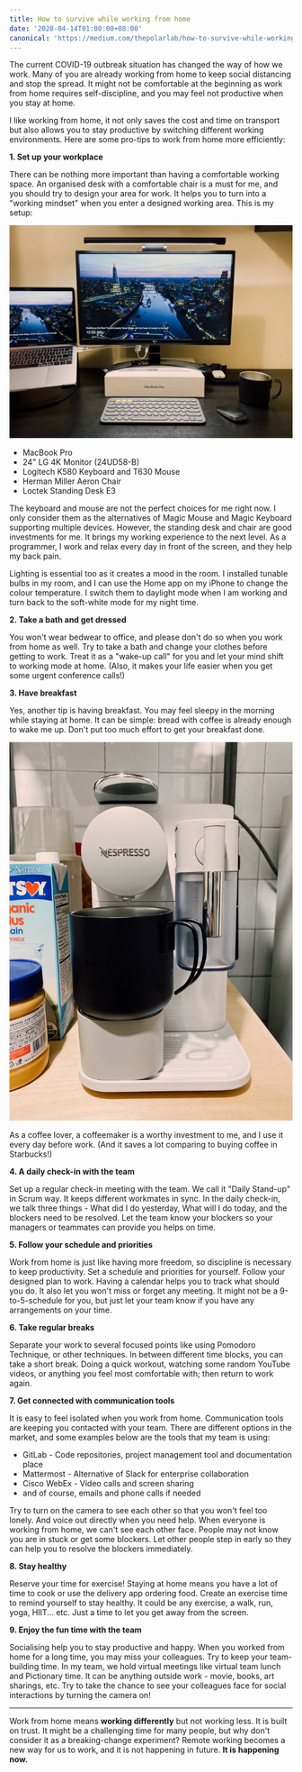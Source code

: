 ```yaml
---
title: How to survive while working from home
date: '2020-04-14T01:00:00+08:00'
canonical: 'https://medium.com/thepolarlab/how-to-survive-while-working-from-home-eaa6b1080d22'
---
```


The current COVID-19 outbreak situation has changed the way of how we work. Many of you are already working from home to keep social distancing and stop the spread. It might not be comfortable at the beginning as work from home requires self-discipline, and you may feel not productive when you stay at home.

I like working from home, it not only saves the cost and time on transport but also allows you to stay productive by switching different working environments. Here are some pro-tips to work from home more efficiently:

**1. Set up your workplace**

There can be nothing more important than having a comfortable working space. An organised desk with a comfortable chair is a must for me, and you should try to design your area for work. It helps you to turn into a "working mindset" when you enter a designed working area. This is my setup:

![My desk setup](./photo2.jpg)

- MacBook Pro
- 24" LG 4K Monitor (24UD58-B)
- Logitech K580 Keyboard and T630 Mouse
- Herman Miller Aeron Chair
- Loctek Standing Desk E3

The keyboard and mouse are not the perfect choices for me right now. I only consider them as the alternatives of Magic Mouse and Magic Keyboard supporting multiple devices. However, the standing desk and chair are good investments for me. It brings my working experience to the next level. As a programmer, I work and relax every day in front of the screen, and they help my back pain.

Lighting is essential too as it creates a mood in the room. I installed tunable bulbs in my room, and I can use the Home app on my iPhone to change the colour temperature. I switch them to daylight mode when I am working and turn back to the soft-white mode for my night time.

**2. Take a bath and get dressed**

You won't wear bedwear to office, and please don't do so when you work from home as well. Try to take a bath and change your clothes before getting to work. Treat it as a "wake-up call" for you and let your mind shift to working mode at home. (Also, it makes your life easier when you get some urgent conference calls!)

**3. Have breakfast**

Yes, another tip is having breakfast. You may feel sleepy in the morning while staying at home. It can be simple: bread with coffee is already enough to wake me up. Don't put too much effort to get your breakfast done.

![Coffeemaker](./photo1.jpg)

As a coffee lover, a coffeemaker is a worthy investment to me, and I use it every day before work. (And it saves a lot comparing to buying coffee in Starbucks!)

**4. A daily check-in with the team**

Set up a regular check-in meeting with the team. We call it "Daily Stand-up" in Scrum way. It keeps different workmates in sync. In the daily check-in, we talk three things - What did I do yesterday, What will I do today, and the blockers need to be resolved. Let the team know your blockers so your managers or teammates can provide you helps on time.

**5. Follow your schedule and priorities**

Work from home is just like having more freedom, so discipline is necessary to keep productivity. Set a schedule and priorities for yourself. Follow your designed plan to work. Having a calendar helps you to track what should you do. It also let you won't miss or forget any meeting. It might not be a 9-to-5-schedule for you, but just let your team know if you have any arrangements on your time.

**6. Take regular breaks**

Separate your work to several focused points like using Pomodoro Technique, or other techniques. In between different time blocks, you can take a short break. Doing a quick workout, watching some random YouTube videos, or anything you feel most comfortable with; then return to work again.

**7. Get connected with communication tools**

It is easy to feel isolated when you work from home. Communication tools are keeping you contacted with your team. There are different options in the market, and some examples below are the tools that my team is using:

- GitLab - Code repositories, project management tool and documentation place
- Mattermost - Alternative of Slack for enterprise collaboration
- Cisco WebEx - Video calls and screen sharing
- and of course, emails and phone calls if needed

Try to turn on the camera to see each other so that you won't feel too lonely. And voice out directly when you need help. When everyone is working from home, we can't see each other face. People may not know you are in stuck or get some blockers. Let other people step in early so they can help you to resolve the blockers immediately.

**8. Stay healthy**

Reserve your time for exercise! Staying at home means you have a lot of time to cook or use the delivery app ordering food. Create an exercise time to remind yourself to stay healthy. It could be any exercise, a walk, run, yoga, HIIT... etc. Just a time to let you get away from the screen.

**9. Enjoy the fun time with the team**

Socialising help you to stay productive and happy. When you worked from home for a long time, you may miss your colleagues. Try to keep your team-building time. In my team, we hold virtual meetings like virtual team lunch and Pictionary time. It can be anything outside work - movie, books, art sharings, etc. Try to take the chance to see your colleagues face for social interactions by turning the camera on!

---

Work from home means **working differently** but not working less. It is built on trust. It might be a challenging time for many people, but why don't consider it as a breaking-change experiment? Remote working becomes a new way for us to work, and it is not happening in future. **It is happening now.**
